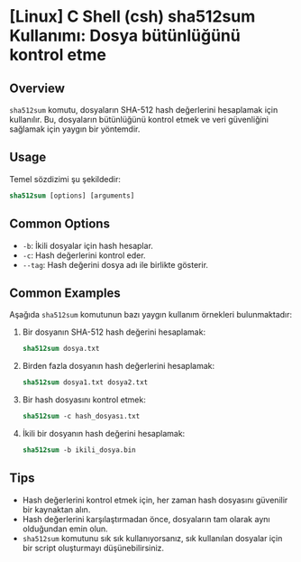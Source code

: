 # [Linux] C Shell (csh) sha512sum Kullanımı: Dosya bütünlüğünü kontrol etme

## Overview
`sha512sum` komutu, dosyaların SHA-512 hash değerlerini hesaplamak için kullanılır. Bu, dosyaların bütünlüğünü kontrol etmek ve veri güvenliğini sağlamak için yaygın bir yöntemdir.

## Usage
Temel sözdizimi şu şekildedir:
```csh
sha512sum [options] [arguments]
```

## Common Options
- `-b`: İkili dosyalar için hash hesaplar.
- `-c`: Hash değerlerini kontrol eder.
- `--tag`: Hash değerini dosya adı ile birlikte gösterir.

## Common Examples
Aşağıda `sha512sum` komutunun bazı yaygın kullanım örnekleri bulunmaktadır:

1. Bir dosyanın SHA-512 hash değerini hesaplamak:
   ```csh
   sha512sum dosya.txt
   ```

2. Birden fazla dosyanın hash değerlerini hesaplamak:
   ```csh
   sha512sum dosya1.txt dosya2.txt
   ```

3. Bir hash dosyasını kontrol etmek:
   ```csh
   sha512sum -c hash_dosyası.txt
   ```

4. İkili bir dosyanın hash değerini hesaplamak:
   ```csh
   sha512sum -b ikili_dosya.bin
   ```

## Tips
- Hash değerlerini kontrol etmek için, her zaman hash dosyasını güvenilir bir kaynaktan alın.
- Hash değerlerini karşılaştırmadan önce, dosyaların tam olarak aynı olduğundan emin olun.
- `sha512sum` komutunu sık sık kullanıyorsanız, sık kullanılan dosyalar için bir script oluşturmayı düşünebilirsiniz.